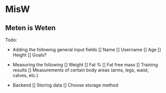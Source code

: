 # MisW

## Meten is Weten

Todo:

- Adding the following general input fields
  [] Name
  [] Username
  [] Age
  [] Height
  [] Goals?

- Measuring the following
  [] Weight
  [] Fat %
  [] Fat free mass
  [] Training results
  [] Measurements of certain body areas (arms, legs, waist, calves, etc.)

- Backend
  [] Storing data
  [] Choose storage method
